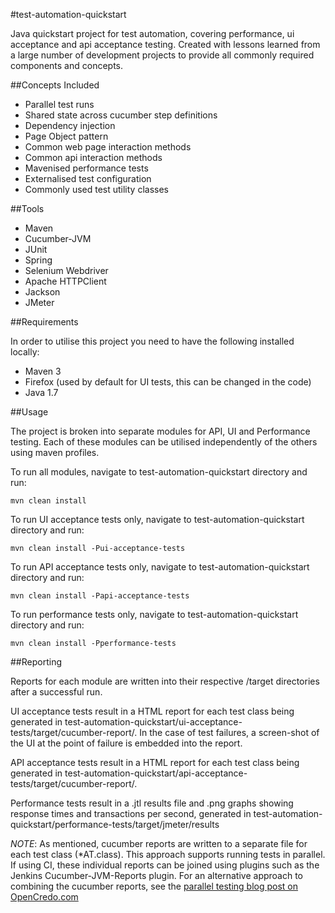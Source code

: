 
#test-automation-quickstart

Java quickstart project for test automation, covering performance, ui acceptance and api acceptance testing.
Created with lessons learned from a large number of development projects to provide all commonly required components and concepts.

##Concepts Included

* Parallel test runs
* Shared state across cucumber step definitions
* Dependency injection
* Page Object pattern
* Common web page interaction methods
* Common api interaction methods
* Mavenised performance tests
* Externalised test configuration
* Commonly used test utility classes

##Tools

* Maven
* Cucumber-JVM
* JUnit
* Spring
* Selenium Webdriver
* Apache HTTPClient
* Jackson
* JMeter

##Requirements

In order to utilise this project you need to have the following installed locally:

* Maven 3
* Firefox (used by default for UI tests, this can be changed in the code)
* Java 1.7

##Usage

The project is broken into separate modules for API, UI and Performance testing. Each of these modules can be utilised independently of the others using maven profiles.

To run all modules, navigate to test-automation-quickstart directory and run:

`mvn clean install`

To run UI acceptance tests only, navigate to test-automation-quickstart directory and run:

`mvn clean install -Pui-acceptance-tests`

To run API acceptance tests only, navigate to test-automation-quickstart directory and run:

`mvn clean install -Papi-acceptance-tests`

To run performance tests only, navigate to test-automation-quickstart directory and run:

`mvn clean install -Pperformance-tests`

##Reporting

Reports for each module are written into their respective /target directories after a successful run.

UI acceptance tests result in a HTML report for each test class being generated in test-automation-quickstart/ui-acceptance-tests/target/cucumber-report/.
In the case of test failures, a screen-shot of the UI at the point of failure is embedded into the report.

API acceptance tests result in a HTML report for each test class being generated in test-automation-quickstart/api-acceptance-tests/target/cucumber-report/.

Performance tests result in a .jtl results file and .png graphs showing response times and transactions per second, generated in test-automation-quickstart/performance-tests/target/jmeter/results

*NOTE*:
As mentioned, cucumber reports are written to a separate file for each test class (*AT.class). This approach supports running tests in parallel.
If using CI, these individual reports can be joined using plugins such as the Jenkins Cucumber-JVM-Reports plugin.
For an alternative approach to combining the cucumber reports, see the [parallel testing blog post on OpenCredo.com](http://www.opencredo.com/2013/07/02/running-cucumber-jvm-tests-in-parallel)
